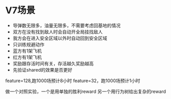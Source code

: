 # V7场景

- 导弹数无限多，油量无限多，不需要考虑回基地的情况
- 双方在没有找到敌人时会自动开全局挂找敌人
- 我方会在进入安全区域以外时自动回到安全区域
- 只训练规避动作
- 蓝方有1架飞机
- 红方有1架飞机
- 奖励跟存活时间有关，存活越久奖励越高
- 先验证shared的效果是否更好


feature=128,跑1000场预计8小时
feature=32，跑1000场预计1小时

做一个对照实验，一个是用单独的胜利reward
另一个用行为树给出复杂的reward
